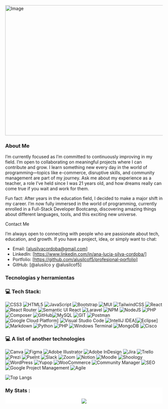 <img width="1282" height="416" alt="Image" src="https://github.com/user-attachments/assets/51c836b6-8e51-42ce-a3c1-5be6bff2e6b7" />

### About Me

I’m currently focused as I’m committed to continuously improving in my field.
I’m open to collaborating on meaningful projects where I can contribute and grow.
I learn something new every day in the world of programming—topics like e-commerce, disruptive skills, and community management are part of my journey.
Ask me about my experience as a teacher, a role I’ve held since I was 21 years old, and how dreams really can come true if you wait and work for them.

Fun fact: After years in the education field, I decided to make a major shift in my career. I’m now fully immersed in the world of programming, currently enrolled in a Full-Stack Developer Bootcamp, discovering amazing things about different languages, tools, and this exciting new universe.

Contact Me

I’m always open to connecting with people who are passionate about tech, education, and growth. If you have a project, idea, or simply want to chat:

- Email: [alusilvacordoba@gmail.com]
- LinkedIn: [https://www.linkedin.com/in/ana-lucia-silva-cordoba/]
- Portfolio: [https://github.com/alusilcof5/profesional-porfolio]
- GitHub: [@alusilco y @alusilcof5]

###  Tecnologías y herramientas
### 💻 Tech Stack:

![CSS3](https://img.shields.io/badge/css3-%231572B6.svg?style=for-the-badge&logo=css3&logoColor=white) ![HTML5](https://img.shields.io/badge/html5-%23E34F26.svg?style=for-the-badge&logo=html5&logoColor=white) ![JavaScript](https://img.shields.io/badge/javascript-%23323330.svg?style=for-the-badge&logo=javascript&logoColor=%23F7DF1E) ![Bootstrap](https://img.shields.io/badge/bootstrap-%23563D7C.svg?style=for-the-badge&logo=bootstrap&logoColor=white) ![MUI](https://img.shields.io/badge/MUI-%230081CB.svg?style=for-the-badge&logo=mui&logoColor=white)  ![TailwindCSS](https://img.shields.io/badge/tailwindcss-%2338B2AC.svg?style=for-the-badge&logo=tailwind-css&logoColor=white) ![React](https://img.shields.io/badge/react-%2320232a.svg?style=for-the-badge&logo=react&logoColor=%2361DAFB) ![React Router](https://img.shields.io/badge/React_Router-CA4245?style=for-the-badge&logo=react-router&logoColor=white) ![Semantic UI React](https://img.shields.io/badge/Semantic%20UI%20React-%2335BDB2.svg?style=for-the-badge&logo=SemanticUIReact&logoColor=white) ![Laravel](https://img.shields.io/badge/laravel-%23FF2D20.svg?style=for-the-badge&logo=laravel&logoColor=white) ![NPM](https://img.shields.io/badge/NPM-%23000000.svg?style=for-the-badge&logo=npm&logoColor=white) ![NodeJS](https://img.shields.io/badge/node.js-6DA55F?style=for-the-badge&logo=node.js&logoColor=white) ![PHP](https://img.shields.io/badge/php-%23777BB4.svg?style=for-the-badge&logo=php&logoColor=white) ![Composer](https://img.shields.io/badge/Composer-885630?style=for-the-badge&logo=composer&logoColor=white) ![GitHub](https://img.shields.io/badge/GitHub-%23121011.svg?style=for-the-badge&logo=github&logoColor=white)![MySQL](https://img.shields.io/badge/mysql-%2300f.svg?style=for-the-badge&logo=mysql&logoColor=white) ![GIT](https://img.shields.io/badge/Git-fc6d26?style=for-the-badge&logo=git&logoColor=white) ![Postman](https://img.shields.io/badge/Postman-FF6C37?style=for-the-badge&logo=postman&logoColor=white) ![Google Cloud Platform](https://img.shields.io/badge/Google_Cloud_Platform-4285F4?style=for-the-badge&logo=google-cloud&logoColor=white)] ![Visual Studio Code](https://img.shields.io/badge/Visual_Studio_Code-007ACC?style=for-the-badge&logo=visual-studio-code&logoColor=white)
 ![IntelliJ IDEA](https://img.shields.io/badge/IntelliJ_IDEA-000000?style=for-the-badge&logo=intellij-idea&logoColor=white)]![Eclipse](https://img.shields.io/badge/Eclipse-2C2255?style=for-the-badge&logo=eclipse&logoColor=white)] ![Markdown](https://img.shields.io/badge/markdown-%23000000.svg?style=for-the-badge&logo=markdown&logoColor=white) ![Python](https://img.shields.io/badge/python-3670A0?style=for-the-badge&logo=python&logoColor=ffdd54) ![PHP](https://img.shields.io/badge/php-%23777BB4.svg?style=for-the-badge&logo=php&logoColor=white) ![Windows Terminal](https://img.shields.io/badge/Windows%20Terminal-%234D4D4D.svg?style=for-the-badge&logo=windows-terminal&logoColor=white) ![MongoDB](https://img.shields.io/badge/MongoDB-%234ea94b.svg?style=for-the-badge&logo=mongodb&logoColor=white) ![Cisco](https://img.shields.io/badge/cisco-%23049fd9.svg?style=for-the-badge&logo=cisco&logoColor=black)

### 💻 A list of another technologies

![Canva](https://img.shields.io/badge/Canva-%2300C4CC.svg?style=for-the-badge&logo=Canva&logoColor=white) 	![Figma](https://img.shields.io/badge/figma-%23F24E1E.svg?style=for-the-badge&logo=figma&logoColor=white)  ![Adobe Illustrator](https://img.shields.io/badge/adobe%20illustrator-%23FF9A00.svg?style=for-the-badge&logo=adobe%20illustrator&logoColor=white) ![Adobe InDesign](https://img.shields.io/badge/Adobe%20InDesign-49021F?style=for-the-badge&logo=adobeindesign&logoColor=FF3366) ![Jira](https://img.shields.io/badge/jira-%230A0FFF.svg?style=for-the-badge&logo=jira&logoColor=white) ![Trello](https://img.shields.io/badge/Trello-%23026AA7.svg?style=for-the-badge&logo=Trello&logoColor=white) ![Prezi](https://img.shields.io/badge/Prezi-%23000000.svg?style=for-the-badge&logo=Prezi&logoColor=white) ![PseInt](https://img.shields.io/badge/PseInt-555555?style=for-the-badge&logo=pseint&logoColor=white) ![Slack](https://img.shields.io/badge/Slack-4A154B?style=for-the-badge&logo=slack&logoColor=white) ![Zoom](https://img.shields.io/badge/Zoom-2D8CFF?style=for-the-badge&logo=zoom&logoColor=white) ![Notion](https://img.shields.io/badge/Notion-000000?style=for-the-badge&logo=notion&logoColor=white)
![Moodle](https://img.shields.io/badge/Moodle-555555?style=for-the-badge&logo=moodle&logoColor=white) ![Shoology](https://img.shields.io/badge/Shoology-0078D4?style=for-the-badge&logo=powerschool&logoColor=white) ![WordPress](https://img.shields.io/badge/WordPress-21759B?style=for-the-badge&logo=wordpress&logoColor=white)
![Yupop](https://img.shields.io/badge/Yupop-FF3300?style=for-the-badge&logo=yupop&logoColor=white) ![WooCommerce](https://img.shields.io/badge/WooCommerce-96588A?style=for-the-badge&logo=woocommerce&logoColor=white) ![Community Manager](https://img.shields.io/badge/Community_Manager-333333?style=for-the-badge&logo=community&logoColor=white)
![SEO](https://img.shields.io/badge/SEO-47A248?style=for-the-badge&logo=seo&logoColor=white) ![Google Project Management](https://img.shields.io/badge/Project_Management-333333?style=for-the-badge&logo=projectmanagement&logoColor=white) ![Agile](https://img.shields.io/badge/Agile-0096D8?style=for-the-badge&logo=agile&logoColor=white)


![Top Langs](https://github-readme-stats.vercel.app/api/top-langs/?username=alusilcof5&hide_progress=true)


<div align="center" style="background-color: white;">

<h3 align="left">My Stats :</h3>

<div align="center">
  <img src="https://raw.githubusercontent.com/alusilcof5/alusilcof5/output/github-contribution-grid-snake.svg" />
</div>







